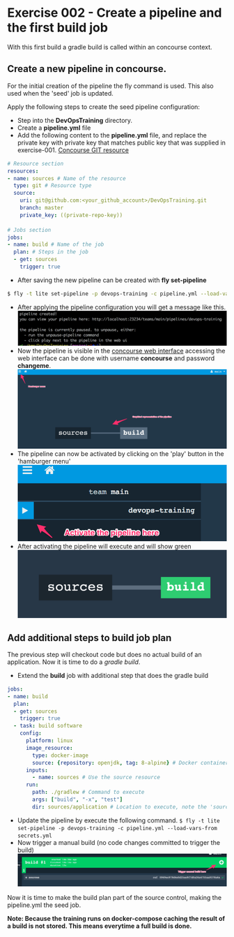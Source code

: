 # Exercise 002 - Create a pipeline and the first build job

With this first build a gradle build is called within an concourse context.

## Create a new pipeline in concourse.

For the initial creation of the pipeline the fly command is used. This also used when the 'seed' job is updated.

Apply the following steps to create the seed pipeline configuration:

- Step into the **DevOpsTraining** directory.
- Create a **pipeline.yml** file
- Add the following content to the **pipeline.yml** file, and replace the private key with private key that matches 
public key that was supplied in exercise-001. [Concourse GIT resource](https://github.com/concourse/git-resource)
```yaml
# Resource section
resources:
- name: sources # Name of the resource
  type: git # Resource type
  source:
    uri: git@github.com:<your_github_account>/DevOpsTraining.git
    branch: master
    private_key: ((private-repo-key))

# Jobs section
jobs:
- name: build # Name of the job
  plan: # Steps in the job
  - get: sources
    trigger: true
```
- After saving the new pipeline can be created with **fly set-pipeline**
```bash
$ fly -t lite set-pipeline -p devops-training -c pipeline.yml --load-vars-from secrets.yml
```
- After applying the pipeline configuration you will get a message like this.
![Set pipeline result](images/setpipeline-result.png)
- Now the pipeline is visible in the [concourse web interface](http://localhost:23234/teams/main/pipelines/devops-training)
accessing the web interface can be done with username **concourse** and password **changeme**.
![Concourse pipeline overview](images/concourse-pipeline-overview.png)
- The pipeline can now be activated by clicking on the 'play' button in the 'hamburger menu'
![Activate pipeline](images/activate-pipeline.png)
- After activating the pipeline will execute and will show green
![Green pipeline](images/green-pipeline.png)

## Add additional steps to build job plan

The previous step will checkout code but does no actual build of an application. Now it is time to do a *gradle build*.

- Extend the **build** job with additional step that does the gradle build
```yaml
jobs:
- name: build
  plan:
  - get: sources
    trigger: true
  - task: build software
    config:
      platform: linux
      image_resource:
        type: docker-image
        source: {repository: openjdk, tag: 8-alpine} # Docker container to build in
      inputs:
        - name: sources # Use the source resource
      run:
        path: ./gradlew # Command to execute
        args: ["build", "-x", "test"]
        dir: sources/application # Location to execute, note the 'sources' as directory prefix
```
- Update the pipeline by execute the following command. ```$ fly -t lite set-pipeline -p devops-training -c pipeline.yml --load-vars-from secrets.yml```
- Now trigger a manual build (no code changes committed to trigger the build)
![Trigger manual build](images/trigger-manual-build.png)

Now it is time to make the build plan part of the source control, making the pipeline.yml the seed job.

**Note: Because the training runs on docker-compose caching the result of a build is not stored. This means everytime a full 
build is done.**
